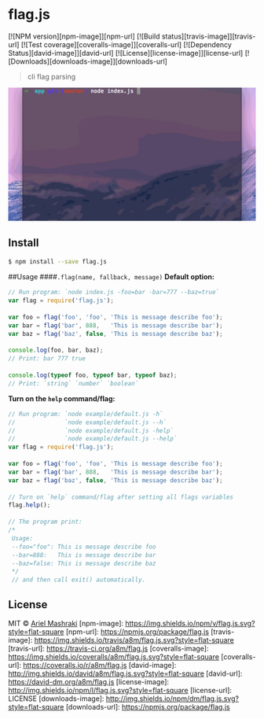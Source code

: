 flag.js
=====
[![NPM version][npm-image]][npm-url]
[![Build status][travis-image]][travis-url]
[![Test coverage][coveralls-image]][coveralls-url]
[![Dependency Status][david-image]][david-url]
[![License][license-image]][license-url]
[![Downloads][downloads-image]][downloads-url]
> cli flag parsing

![Screenshot](https://raw.githubusercontent.com/a8m/flag.js/master/example/flagjs.gif)

## Install

```sh
$ npm install --save flag.js
```

##Usage
####`.flag(name, fallback, message)`
**Default option:**
```js
// Run program: `node index.js -foo=bar -bar=777 --baz=true`
var flag = require('flag.js');

var foo = flag('foo', 'foo', 'This is message describe foo');
var bar = flag('bar', 888,   'This is message describe bar');
var baz = flag('baz', false, 'This is message describe baz');

console.log(foo, bar, baz);
// Print: bar 777 true

console.log(typeof foo, typeof bar, typeof baz);
// Print: `string` `number` `boolean`
```

**Turn on the `help` command/flag:**
```js
// Run program: `node example/default.js -h`
//              `node example/default.js --h`
//              `node example/default.js -help`
//              `node example/default.js --help`
var flag = require('flag.js');

var foo = flag('foo', 'foo', 'This is message describe foo');
var bar = flag('bar', 888,   'This is message describe bar');
var baz = flag('baz', false, 'This is message describe baz');

// Turn on `help` command/flag after setting all flags variables
flag.help();

// The program print:
/*
 Usage:
 --foo="foo": This is message describe foo
 --bar=888:   This is message describe bar
 --baz=false: This is message describe baz
 */
 // and then call exit() automatically.
```

## License

MIT © [Ariel Mashraki](https://github.com/a8m)
[npm-image]: https://img.shields.io/npm/v/flag.js.svg?style=flat-square
[npm-url]: https://npmjs.org/package/flag.js
[travis-image]: https://img.shields.io/travis/a8m/flag.js.svg?style=flat-square
[travis-url]: https://travis-ci.org/a8m/flag.js
[coveralls-image]: https://img.shields.io/coveralls/a8m/flag.js.svg?style=flat-square
[coveralls-url]: https://coveralls.io/r/a8m/flag.js
[david-image]: http://img.shields.io/david/a8m/flag.js.svg?style=flat-square
[david-url]: https://david-dm.org/a8m/flag.js
[license-image]: http://img.shields.io/npm/l/flag.js.svg?style=flat-square
[license-url]: LICENSE
[downloads-image]: http://img.shields.io/npm/dm/flag.js.svg?style=flat-square
[downloads-url]: https://npmjs.org/package/flag.js
